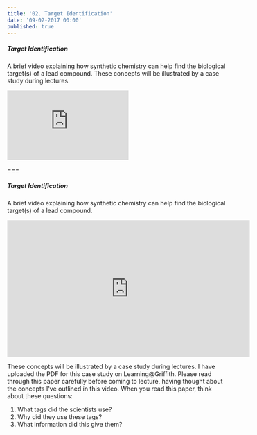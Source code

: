 ```yaml
---
title: '02. Target Identification'
date: '09-02-2017 00:00'
published: true
---
```


##### Target Identification

A brief video explaining how synthetic chemistry can help find the biological target(s) of a lead compound. These concepts will be illustrated by a case study during lectures.

<iframe width="280" height="160" src="https://www.youtube.com/embed/zWVmRfd8uk4" frameborder="0" allowfullscreen></iframe>

===

##### Target Identification

A brief video explaining how synthetic chemistry can help find the biological target(s) of a lead compound.

<iframe width="560" height="315" src="https://www.youtube.com/embed/zWVmRfd8uk4" frameborder="0" allowfullscreen></iframe>

These concepts will be illustrated by a case study during lectures. I have uploaded the PDF for this case study on Learning@Griffith. Please read through this paper carefully before coming to lecture, having thought about the concepts I've outlined in this video. When you read this paper, think about these questions:

1. What tags did the scientists use?
2. Why did they use these tags?
3. What information did this give them?